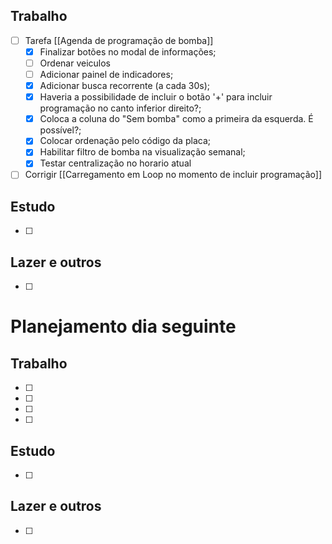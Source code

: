 ## Trabalho
- [ ] Tarefa [[Agenda de programação de bomba]]
	- [x] Finalizar botões no modal de informações;
	- [ ] Ordenar veiculos
	- [ ] Adicionar painel de indicadores;
	- [x] Adicionar busca recorrente (a cada 30s);
	- [x] Haveria a possibilidade de incluir o botão '+' para incluir programação no canto inferior direito?;
	- [x] Coloca a coluna do "Sem bomba" como a primeira da esquerda. É possível?;
	- [x] Colocar ordenação pelo código da placa;
	- [x] Habilitar filtro de bomba na visualização semanal;
	- [x] Testar centralização no horario atual
- [ ] Corrigir [[Carregamento em Loop no momento de incluir programação]]
## Estudo
- [ ] 
## Lazer e outros
- [ ] 

# Planejamento dia seguinte
## Trabalho
- [ ] 
- [ ] 
- [ ] 
- [ ] 
## Estudo
- [ ] 
## Lazer e outros
- [ ] 

